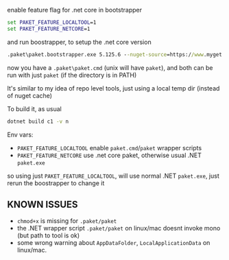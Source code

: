 
enable feature flag for .net core in bootstrapper

```bat
set PAKET_FEATURE_LOCALTOOL=1
set PAKET_FEATURE_NETCORE=1
```

and run boostrapper, to setup the .net core version

```bat
.paket\paket.bootstrapper.exe 5.125.6 --nuget-source=https://www.myget.org/F/paket-netcore-dev/api/v2 --force-nuget -f -v
```

now you have a `.paket\paket.cmd` (unix will have `paket`), and both can be run with just `paket` (if the directory is in PATH)

It's similar to my idea of repo level tools, just using a local temp dir (instead of nuget cache)

To build it, as usual

```bat
dotnet build c1 -v n
```

Env vars:

- `PAKET_FEATURE_LOCALTOOL` enable `paket.cmd`/`paket` wrapper scripts
- `PAKET_FEATURE_NETCORE` use .net core paket, otherwise usual .NET `paket.exe`

so using just `PAKET_FEATURE_LOCALTOOL`, will use normal .NET `paket.exe`, just rerun the boostrapper to change it

## KNOWN ISSUES

- `chmod+x` is missing for `.paket/paket`
- the .NET wrapper script `.paket/paket` on linux/mac doesnt invoke mono (but path to tool is ok)
- some wrong warning about `AppDataFolder`, `LocalApplicationData` on linux/mac.
